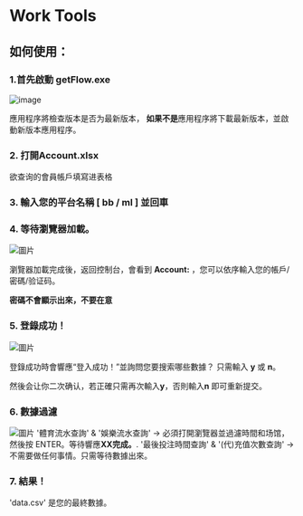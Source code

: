 # Work Tools


## 如何使用：
### 1.首先啟動 getFlow.exe
![image](https://user-images.githubusercontent.com/105668107/170881512-fde30837-a835-4008-957a-d9dedf164975.png)

應用程序將檢查版本是否为最新版本，
**如果不是**應用程序將下載最新版本，並啟動新版本應用程序。

### 2. 打開Account.xlsx
欲查询的會員帳戶填寫进表格

### 3. 輸入您的平台名稱 [ **bb** / **ml** ] 並回車

### 4. 等待瀏覽器加載。
  ![圖片](https://user-images.githubusercontent.com/105668107/170882347-b82afc3e-a08b-45ed-9dbb-e1686c87d774.png)

  瀏覽器加載完成後，返回控制台，會看到 **Account:** ，您可以依序輸入您的帳戶/密碼/验证码。

  **密碼不會顯示出來，不要在意**


### 5. 登錄成功！
  ![圖片](https://user-images.githubusercontent.com/105668107/170882585-a32cf936-0349-4dd8-811d-d612f0d95ace.png)

  登錄成功時會響應“登入成功！”並詢問您要搜索哪些數據？
  只需輸入 **y** 或 **n**。
  
  然後会让你二次确认，若正確只需再次輸入**y**，否則輸入**n** 即可重新提交。

### 6. 數據過濾
![圖片](https://user-images.githubusercontent.com/105668107/170883318-961c322c-58f1-413a-aa1c-4f7b7b10ec25.png)
  '體育流水查詢' & '娛樂流水查詢' -> 必須打開瀏覽器並過濾時間和场馆，然後按 ENTER。等待響應**XX完成。**.
  '最後投注時間查詢' & '(代)充值次數查詢' -> 不需要做任何事情。只需等待數據出來。

### 7. 結果！
   'data.csv' 是您的最終數據。
